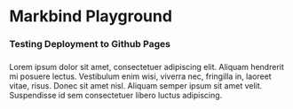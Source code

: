 <link rel="stylesheet" href="css/main.css">

# Markbind Playground

### Testing Deployment to Github Pages

###

###

<div id="sample-text">

Lorem ipsum dolor sit amet, consectetuer adipiscing elit. Aliquam hendrerit mi posuere lectus. Vestibulum enim wisi,
viverra nec, fringilla in, laoreet vitae, risus. Donec sit amet nisl. Aliquam semper ipsum sit amet velit.
Suspendisse id sem consectetuer libero luctus adipiscing.

</div>
